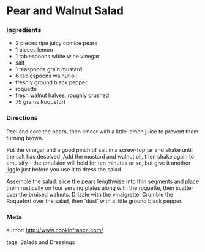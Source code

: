 # Pear and Walnut Salad

### Ingredients
 * 2 pieces ripe juicy comice pears
 * 1 pieces lemon
 * 1 tablespoons white wine vinegar
 * salt
 * 1 teaspoons grain mustard
 * 6 tablespoons walnut oil
 * freshly ground black pepper
 * roquette
 * fresh walnut halves, roughly crushed
 * 75 grams Roquefort

### Directions

Peel and core the pears, then smear with a little lemon juice to prevent them turning brown.

Put the vinegar and a good pinch of salt in a screw-top jar and shake until the salt has desolved. Add the mustard and walnut oil, then shake again to emulsify - the emulsion will hold for ten minutes or so, but give it another jiggle just before you use it to dress the salad.

Assemble the salad: slice the pears lengthwise into thin segments and place them rustically on four serving plates along with the roquette, then scatter over the bruised walnuts. Drizzle with the vinaigrette. Crumble the Roquefort over the salad, then 'dust' with a little ground black pepper. 

### Meta
author: http://www.cookinfrance.com/

tags: Salads and Dressings

